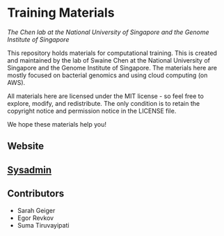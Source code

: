 # Training Materials
_The Chen lab at the National University of Singapore and the Genome Institute of Singapore_

This repository holds materials for computational training. This is created and maintained by the lab of Swaine Chen at the National University of Singapore and the Genome Institute of Singapore. The materials here are mostly focused on bacterial genomics and using cloud computing (on AWS).

All materials here are licensed under the MIT license - so feel free to explore, modify, and redistribute. The only condition is to retain the copyright notice and permission notice in the LICENSE file.

We hope these materials help you!

## Website

## [Sysadmin](sysadmin)

## Contributors
* Sarah Geiger
* Egor Revkov
* Suma Tiruvayipati
